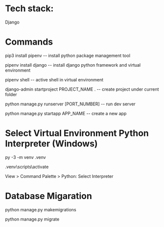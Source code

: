 # Tech stack: 

Django

# Commands

pip3 install pipenv -- install python package management tool

pipenv install django -- install django python framework and virtual environment

pipenv shell -- active shell in virtual environment

django-admin startproject PROJECT_NAME . -- create project under current folder

python manage.py runserver [PORT_NUMBER] -- run dev server

python manage.py startapp APP_NAME -- create a new app

# Select Virtual Environment Python Interpreter (Windows)

py -3 -m venv .venv

.venv\scripts\activate

View > Command Palette > Python: Select Interpreter

# Database Migaration

python manage.py makemigrations

python manage.py migrate